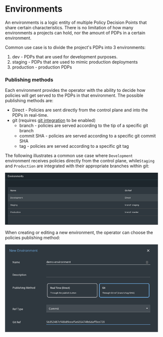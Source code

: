 # Environments

An environments is a logic entity of multiple Policy Decision Points that share certain characteristics. There is no limitation of how many environments a projects can hold, nor the amount of PDPs in a certain environment.

Common use case is to divide the project's PDPs into 3 environments:

1. dev - PDPs that are used for development purposes.
2. staging - PDPs that are used to mimic production deployments
3. production - production PDPs

### Publishing methods

Each environment provides the operator with the ability to decide how policies will get served to the PDPs in that environment. The possible publishing methods are:

* Direct - Policies are sent directly from the control plane and into the PDPs in real-time.
* git \(requires [git integration](project-settings/git-integration-settings.md) to be enabled\)
  * branch - policies are served according to the tip of a specific git branch
  * commit SHA - policies are served according to a specific git commit SHA
  * tag - policies are served according to a specific git tag 

The following illustrates a common use case where `Development` environment receives policies directly from the control plane, while`Staging` and `Production` are integrated with their appropriate branches within git:

![Environments screen](../.gitbook/assets/image%20%2828%29.png)

When creating or editing a new environment, the operator can choose the policies publishing method:

![New environment settings](../.gitbook/assets/image%20%2826%29.png)



